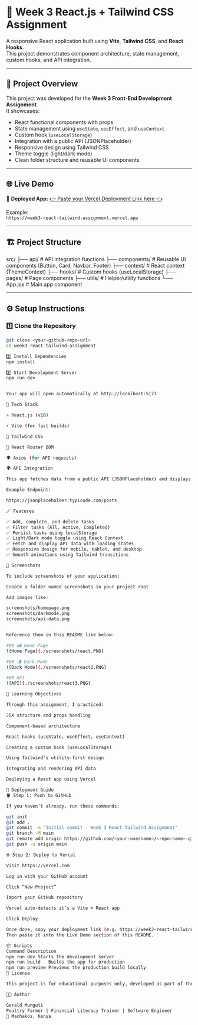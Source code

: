 # 🌟 Week 3 React.js + Tailwind CSS Assignment

A responsive React application built using **Vite**, **Tailwind CSS**, and **React Hooks**.  
This project demonstrates component architecture, state management, custom hooks, and API integration.

---

## 🚀 **Project Overview**

This project was developed for the **Week 3 Front-End Development Assignment**.  
It showcases:

- React functional components with props  
- State management using `useState`, `useEffect`, and `useContext`  
- Custom hook (`useLocalStorage`)  
- Integration with a public API (JSONPlaceholder)  
- Responsive design using Tailwind CSS  
- Theme toggle (light/dark mode)  
- Clean folder structure and reusable UI components  

---

## 🌐 **Live Demo**

🎯 **Deployed App:** [👉 Paste your Vercel Deployment Link here 👈](https://your-vercel-app.vercel.app)

Example:  
`https://week3-react-tailwind-assignment.vercel.app`

---

## 🏗️ **Project Structure**



src/
├── api/ # API integration functions
├── components/ # Reusable UI components (Button, Card, Navbar, Footer)
├── context/ # React context (ThemeContext)
├── hooks/ # Custom hooks (useLocalStorage)
├── pages/ # Page components
├── utils/ # Helper/utility functions
└── App.jsx # Main app component


---

## ⚙️ **Setup Instructions**

### 1️⃣ Clone the Repository
```bash
git clone <your-github-repo-url>
cd week3-react-tailwind-assignment

2️⃣ Install Dependencies
npm install

3️⃣ Start Development Server
npm run dev


Your app will open automatically at http://localhost:5173

🧩 Tech Stack

⚛️ React.js (v18)

⚡ Vite (for fast builds)

🎨 Tailwind CSS

🔗 React Router DOM

🌍 Axios (for API requests)

🌍 API Integration

This app fetches data from a public API (JSONPlaceholder) and displays it dynamically.

Example Endpoint:

https://jsonplaceholder.typicode.com/posts

🪄 Features

✅ Add, complete, and delete tasks
✅ Filter tasks (All, Active, Completed)
✅ Persist tasks using localStorage
✅ Light/Dark mode toggle using React Context
✅ Fetch and display API data with loading states
✅ Responsive design for mobile, tablet, and desktop
✅ Smooth animations using Tailwind transitions

🎨 Screenshots

To include screenshots of your application:

Create a folder named screenshots in your project root

Add images like:

screenshots/homepage.png
screenshots/darkmode.png
screenshots/api-data.png


Reference them in this README like below:

### 🖼️ Home Page
![Home Page](./screenshots/react.PNG)

### 🌗 Dark Mode
![Dark Mode](./screenshots/react2.PNG)

### API
![API](./screenshots/react3.PNG)

🧠 Learning Objectives

Through this assignment, I practiced:

JSX structure and props handling

Component-based architecture

React hooks (useState, useEffect, useContext)

Creating a custom hook (useLocalStorage)

Using Tailwind’s utility-first design

Integrating and rendering API data

Deploying a React app using Vercel

🚀 Deployment Guide
🪣 Step 1: Push to GitHub

If you haven’t already, run these commands:

git init
git add .
git commit -m "Initial commit - Week 3 React Tailwind Assignment"
git branch -M main
git remote add origin https://github.com/<your-username>/<repo-name>.git
git push -u origin main

🌐 Step 2: Deploy to Vercel

Visit https://vercel.com

Log in with your GitHub account

Click “New Project”

Import your GitHub repository

Vercel auto-detects it’s a Vite + React app

Click Deploy

Once done, copy your deployment link (e.g. https://week3-react-tailwind.vercel.app)
Then paste it into the Live Demo section of this README.

📦 Scripts
Command	Description
npm run dev	Starts the development server
npm run build	Builds the app for production
npm run preview	Previews the production build locally
🧾 License

This project is for educational purposes only, developed as part of the Week 3 Front-End Development Assignment.

👨‍💻 Author

Gerald Munguti
Poultry Farmer | Financial Literacy Trainer | Software Engineer
📍 Machakos, Kenya
